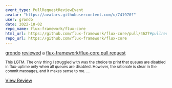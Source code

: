 ```yaml
---
event_type: PullRequestReviewEvent
avatar: "https://avatars.githubusercontent.com/u/741970?"
user: grondo
date: 2022-10-02
repo_name: flux-framework/flux-core
html_url: https://github.com/flux-framework/flux-core/pull/4627#pullrequestreview-1127662437
repo_url: https://github.com/flux-framework/flux-core
---
```


<a href='https://github.com/grondo' target='_blank'>grondo</a> <a href='https://github.com/flux-framework/flux-core/pull/4627#pullrequestreview-1127662437' target='_blank'>reviewed</a> a <a href='https://github.com/flux-framework/flux-core/pull/4627' target='_blank'>flux-framework/flux-core pull request</a>

<small>This LGTM. The only thing I struggled with was the choice to print that queues are disabled in flux-uptime only when all queues are disabled. However, the rationale is clear in the commit messages, and it makes sense to me.  ...</small>

<a href='https://github.com/flux-framework/flux-core/pull/4627#pullrequestreview-1127662437' target='_blank'>View Review</a>